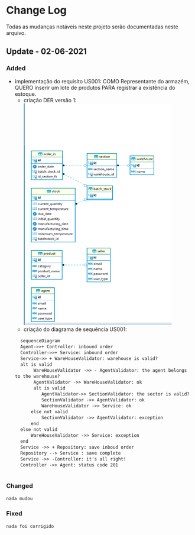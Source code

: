
# Change Log
Todas as mudanças notáveis neste projeto serão documentadas neste arquivo.


## Update - 02-06-2021


### Added
- implementação do requisito US001: COMO Representante do armazém, QUERO inserir um lote de produtos PARA
  registrar a existência do estoque.
  - criação DER versão 1: <br>
    <img src="https://github.com/warleyvods-meli/meli-frescos/blob/feature-documentation/docs/guide/diagrams/db_diagram_v1.png?raw=true" alt="DER" height="600" width="400">
  - criação do diagrama de sequência US001:
  ```mermaid
    sequenceDiagram
    Agent->>+ Controller: inbound order
    Controller->>+ Service: inbound order
    Service->> + WareHouseValidator: warehouse is valid?
    alt is valid
         WareHouseValidator ->> - AgentValidator: the agent belongs to the warehouse?
         AgentValidator ->> WareHouseValidator: ok
         alt is valid
            AgentValidator->> SectionValidator: the sector is valid?
            SectionValidator ->> AgentValidator: ok
            WareHouseValidator ->> Service: ok
        else not valid
            SectionValidator ->> AgentValidator: exception
        end
    else not valid
        WareHouseValidator ->> Service: exception
    end
    Service ->> + Repository: save inboud order
    Repository --> Service : save complete
    Service ->> -Controller: it's all right!
    Controller ->> Agent: status code 201
            
  ```

### Changed
    nada mudou
### Fixed
    nada foi corrigido

 
